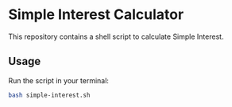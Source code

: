 # Simple Interest Calculator

This repository contains a shell script to calculate Simple Interest.

## Usage
Run the script in your terminal:

```bash
bash simple-interest.sh
```

